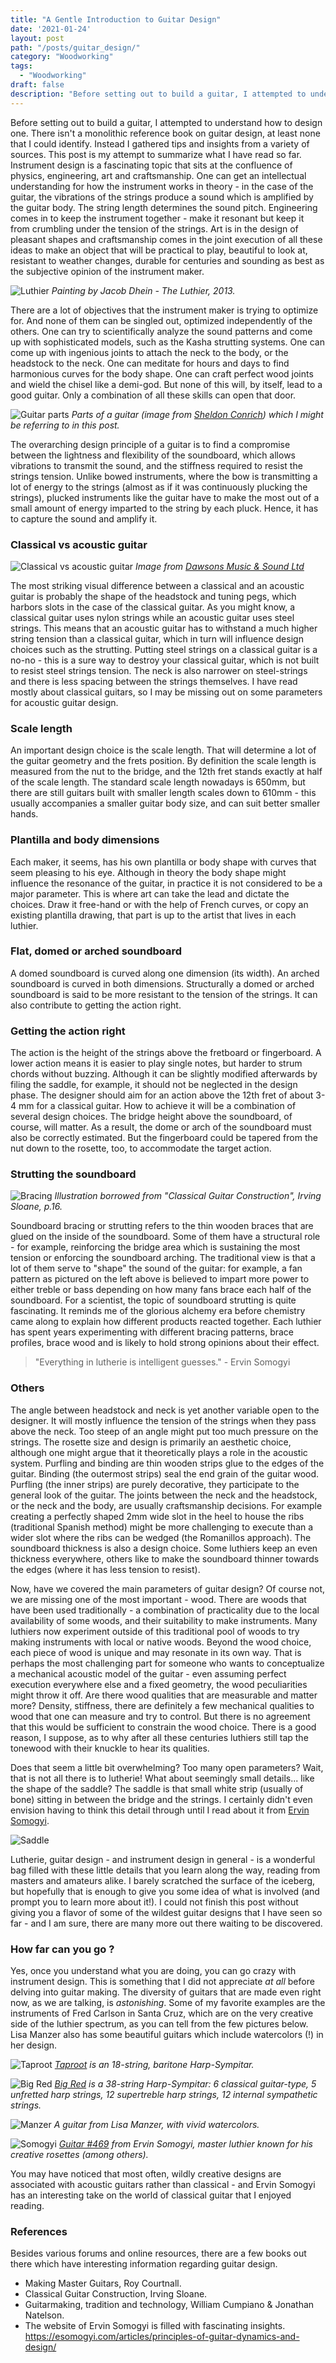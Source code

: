 ```yaml
---
title: "A Gentle Introduction to Guitar Design"
date: '2021-01-24'
layout: post
path: "/posts/guitar_design/"
category: "Woodworking"
tags:
  - "Woodworking"
draft: false
description: "Before setting out to build a guitar, I attempted to understand how to design one. There isn't a monolithic reference book on guitar design, at least none that I could identify. Instead I gathered tips and insights from a variety of sources. This post is my attempt to summarize what I have read so far. Instrument design is a fascinating topic that sits at the confluence of physics, engineering, art and craftsmanship."
---
```

Before setting out to build a guitar, I attempted to understand how to design one. There isn't a monolithic reference book on guitar design, at least none that I could identify. Instead I gathered tips and insights from a variety of sources. This post is my attempt to summarize what I have read so far. Instrument design is a fascinating topic that sits at the confluence of physics, engineering, art and craftsmanship. One can get an intellectual understanding for how the instrument works in theory - in the case of the guitar, the vibrations of the strings produce a sound which is amplified by the guitar body. The string length determines the sound pitch. Engineering comes in to keep the instrument together - make it resonant but keep it from crumbling under the tension of the strings. Art is in the design of pleasant shapes and craftsmanship comes in the joint execution of all these ideas to make an object that will be practical to play, beautiful to look at, resistant to weather changes, durable for centuries and sounding as best as the subjective opinion of the instrument maker.

![Luthier](./Jacob-Dhein-The-Luthier-2013.jpeg)
*Painting by Jacob Dhein - The Luthier, 2013.*

There are a lot of objectives that the instrument maker is trying to optimize for. And none of them can be singled out, optimized independently of the others. One can try to scientifically analyze the sound patterns and come up with sophisticated models, such as the Kasha strutting systems. One can come up with ingenious joints to attach the neck to the body, or the headstock to the neck. One can meditate for hours and days to find harmonious curves for the body shape. One can craft perfect wood joints and wield the chisel like a demi-god. But none of this will, by itself, lead to a good guitar. Only a combination of all these skills can open that door.

![Guitar parts](./classical-guitar-part-names.jpeg)
*Parts of a guitar (image from [Sheldon Conrich](https://sheldonconrich.co.uk/guitar-tips-parts-of-a-guitar/)) which I might be referring to in this post.*

The overarching design principle of a guitar is to find a compromise between the lightness and flexibility of the soundboard, which allows vibrations to transmit the sound, and the stiffness required to resist the strings tension. Unlike bowed instruments, where the bow is transmitting a lot of energy to the strings (almost as if it was continuously plucking the strings), plucked instruments like the guitar have to make the most out of a small amount of energy imparted to the string by each pluck. Hence, it has to capture the sound and amplify it.

### Classical vs acoustic guitar

![Classical vs acoustic guitar](./classical-guitar-vs-acoustic-guitar.jpeg)
*Image from [Dawsons Music & Sound Ltd](https://www.dawsons.co.uk/blog/classical-vs-acoustic-guitars-right)*

The most striking visual difference between a classical and an acoustic guitar is probably the shape of the headstock and tuning pegs, which harbors slots in the case of the classical guitar. As you might know, a classical guitar uses nylon strings while an acoustic guitar uses steel strings. This means that an acoustic guitar has to withstand a much higher string tension than a classical guitar, which in turn will influence design choices such as the strutting. Putting steel strings on a classical guitar is a no-no - this is a sure way to destroy your classical guitar, which is not built to resist steel strings tension. The neck is also narrower on steel-strings and there is less spacing between the strings themselves. I have read mostly about classical guitars, so I may be missing out on some parameters for acoustic guitar design.

### Scale length
An important design choice is the scale length. That will determine a lot of the guitar geometry and the frets position. By definition the scale length is measured from the nut to the bridge, and the 12th fret stands exactly at half of the scale length. The standard scale length nowadays is 650mm, but there are still guitars built with smaller length scales down to 610mm - this usually accompanies a smaller guitar body size, and can suit better smaller hands.

### Plantilla and body dimensions
Each maker, it seems, has his own plantilla or body shape with curves that seem pleasing to his eye. Although in theory the body shape might influence the resonance of the guitar, in practice it is not considered to be a major parameter. This is where art can take the lead and dictate the choices. Draw it free-hand or with the help of French curves, or copy an existing plantilla drawing, that part is up to the artist that lives in each luthier.

### Flat, domed or arched soundboard
A domed soundboard is curved along one dimension (its width). An arched soundboard is curved in both dimensions. Structurally a domed or arched soundboard is said to be more resistant to the tension of the strings. It can also contribute to getting the action right.

### Getting the action right
The action is the height of the strings above the fretboard or fingerboard. A lower action means it is easier to play single notes, but harder to strum chords without buzzing. Although it can be slightly modified afterwards by filing the saddle, for example, it should not be neglected in the design phase. The designer should aim for an action above the 12th fret of about 3-4 mm for a classical guitar. How to achieve it will be a combination of several design choices. The bridge height above the soundboard, of course, will matter. As a result, the dome or arch of the soundboard must also be correctly estimated. But the fingerboard could be tapered from the nut down to the rosette, too, to accommodate the target action.

### Strutting the soundboard
![Bracing](./bracing.jpeg)
*Illustration borrowed from "Classical Guitar Construction", Irving Sloane, p.16.*

Soundboard bracing or strutting refers to the thin wooden braces that are glued on the inside of the soundboard. Some of them have a structural role - for example, reinforcing the bridge area which is sustaining the most tension or enforcing the soundboard arching. The traditional view is that a lot of them serve to "shape" the sound of the guitar: for example, a fan pattern as pictured on the left above is believed to impart more power to either treble or bass depending on how many fans brace each half of the soundboard. For a scientist, the topic of soundboard strutting is quite fascinating. It reminds me of the glorious alchemy era before chemistry came along to explain how different products reacted together. Each luthier has spent years experimenting with different bracing patterns, brace profiles, brace wood and is likely to hold strong opinions about their effect.

> "Everything in lutherie is intelligent guesses." - Ervin Somogyi

### Others

The angle between headstock and neck is yet another variable open to the designer. It will mostly influence the tension of the strings when they pass above the neck. Too steep of an angle might put too much pressure on the strings. The rosette size and design is primarily an aesthetic choice, although one might argue that it theoretically plays a role in the acoustic system. Purfling and binding are thin wooden strips glue to the edges of the guitar. Binding (the outermost strips) seal the end grain of the guitar wood. Purfling (the inner strips) are purely decorative, they participate to the general look of the guitar. The joints between the neck and the headstock, or the neck and the body, are usually craftsmanship decisions. For example creating a perfectly shaped 2mm wide slot in the heel to house the ribs (traditional Spanish method) might be more challenging to execute than a wider slot where the ribs can be wedged (the Romanillos approach). The soundboard thickness is also a design choice. Some luthiers keep an even thickness everywhere, others like to make the soundboard thinner towards the edges (where it has less tension to resist).

Now, have we covered the main parameters of guitar design? Of course not, we are missing one of the most important - wood. There are woods that have been used traditionally - a combination of practicality due to the local availability of some woods, and their suitability to make instruments. Many luthiers now experiment outside of this traditional pool of woods to try making instruments with local or native woods. Beyond the wood choice, each piece of wood is unique and may resonate in its own way. That is perhaps the most challenging part for someone who wants to conceptualize a mechanical acoustic model of the guitar - even assuming perfect execution everywhere else and a fixed geometry, the wood peculiarities might throw it off. Are there wood qualities that are measurable and matter more? Density, stiffness, there are definitely a few mechanical qualities to wood that one can measure and try to control. But there is no agreement that this would be sufficient to constrain the wood choice. There is a good reason, I suppose, as to why after all these centuries luthiers still tap the tonewood with their knuckle to hear its qualities.

Does that seem a little bit overwhelming? Too many open parameters? Wait, that is not all there is to lutherie! What about seemingly small details... like the shape of the saddle? The saddle is that small white strip (usually of bone) sitting in between the bridge and the strings.  I certainly didn't even envision having to think this detail through until I read about it from [Ervin Somogyi](https://esomogyi.com/articles/principles-of-guitar-dynamics-and-design/).

![Saddle](./saddle.gif)

Lutherie, guitar design - and instrument design in general - is a wonderful bag filled with these little details that you learn along the way, reading from masters and amateurs alike. I barely scratched the surface of the iceberg, but hopefully that is enough to give you some idea of what is involved (and prompt you to learn more about it!). I could not finish this post without giving you a flavor of some of the wildest guitar designs that I have seen so far - and I am sure, there are many more out there waiting to be discovered.

### How far can you go ?

Yes, once you understand what you are doing, you can go crazy with instrument design. This is something that I did not appreciate *at all* before delving into guitar making. The diversity of guitars that are made even right now, as we are talking, is *astonishing*. Some of my favorite examples are the instruments of Fred Carlson in Santa Cruz, which are on the very creative side of the luthier spectrum, as you can tell from the few pictures below. Lisa Manzer also has some beautiful guitars which include watercolors (!) in her design.

![Taproot](./taproot.jpeg)
*[Taproot](https://www.fredcarlsoncreativeluthier.com/workszoom/3485470#/) is an 18-string, baritone Harp-Sympitar.*

![Big Red](./big_red.jpeg)
*[Big Red](https://www.fredcarlsoncreativeluthier.com/workszoom/3488492#/) is a 38-string Harp-Sympitar: 6 classical guitar-type, 5 unfretted harp strings, 12 supertreble harp strings, 12 internal sympathetic strings.*

![Manzer](./manzer.jpeg)
*A guitar from Lisa Manzer, with vivid watercolors.*

![Somogyi](./somogyi.jpeg)
*[Guitar #469](https://esomogyi.com/guitar-469/) from Ervin Somogyi, master luthier known for his creative rosettes (among others).*

You may have noticed that most often, wildly creative designs are associated with acoustic guitars rather than classical - and Ervin Somogyi has an interesting take on the world of classical guitar that I enjoyed reading.

### References
Besides various forums and online resources, there are a few books out there which have interesting information regarding guitar design.

- Making Master Guitars, Roy Courtnall.
- Classical Guitar Construction, Irving Sloane.
- Guitarmaking, tradition and technology, William Cumpiano & Jonathan Natelson.
- The website of Ervin Somogyi is filled with fascinating insights.
https://esomogyi.com/articles/principles-of-guitar-dynamics-and-design/
